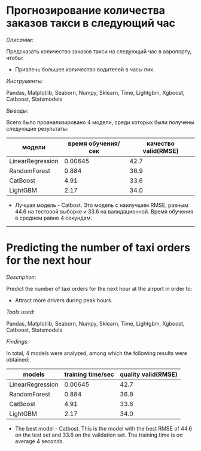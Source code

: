 # Прогнозирование количества заказов такси в следующий час

*Описание:*  

Предсказать количество заказов такси на следующий час в аэропорту, чтобы:
- Привлечь большее количество водителей в часы пик.

*Инструменты:*  

Pandas, Matplotlib, Seaborn, Numpy, Sklearn, Time, Lightgbm, Xgboost, Catboost, Statsmodels

*Выводы:*  

Всего было проанализировано 4 модели, среди которых были получены следующие результаты:

|модели|время обучения/сек|качество valid(RMSE)|
|---|---|---|
|LinearRegression|0.00645|42.7|
|RandomForest|0.884|36.9|
|CatBoost|4.91|33.6|
|LightGBM|2.17|34.0|

- Лучшая модель - Catbost. Это модель с наилучшим RMSE, равным 44.6 на тестовой выборке и 33.6 на валидационной. Время обучения в среднем равно 4 секундам.
________________________________________________________________________________________________________________________________________
# Predicting the number of taxi orders for the next hour

*Description:*

Predict the number of taxi orders for the next hour at the airport in order to:
- Attract more drivers during peak hours.

*Tools used:*

Pandas, Matplotlib, Seaborn, Numpy, Sklearn, Time, Lightgbm, Xgboost, Catboost, Statsmodels

*Findings:*

In total, 4 models were analyzed, among which the following results were obtained:

|models|training time/sec|quality valid(RMSE)|
|---|---|---|
|LinearRegression|0.00645|42.7|
|RandomForest|0.884|36.9|
|CatBoost|4.91|33.6|
|LightGBM|2.17|34.0|

- The best model - Catbost. This is the model with the best RMSE of 44.6 on the test set and 33.6 on the validation set. The training time is on average 4 seconds.